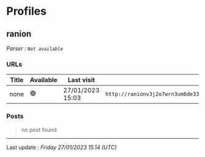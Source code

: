 # Profiles

## **ranion**


_Parser : `Not available`_

### URLs
| Title | Available | Last visit | fqdn | Screenshot 
|---|---|---|---|---|
| none | 🟢 | 27/01/2023 15:03 | `http://ranionv3j2o7wrn3um6de33eccbchhg32mkgnnoi72enkpp7jc25h3ad.onion` | <a href="https://www.ransomware.live/screenshots/ranionv3j2o7wrn3um6de33eccbchhg32mkgnnoi72enkpp7jc25h3ad-onion.png" target=_blank>📸</a> | 

### Posts

> no post found


 --- 


Last update : _Friday 27/01/2023 15.14 (UTC)_
